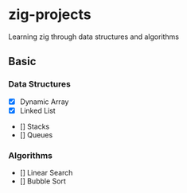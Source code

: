 # zig-projects

Learning zig through data structures and algorithms

## Basic

### Data Structures

- [x] Dynamic Array
- [x] Linked List
- [] Stacks
- [] Queues

### Algorithms

- [] Linear Search
- [] Bubble Sort

